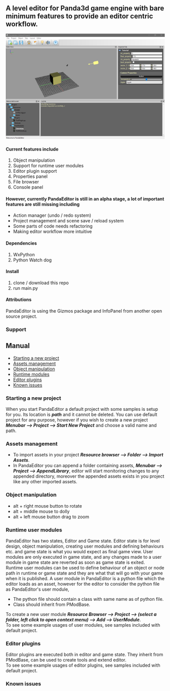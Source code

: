 ## A level editor for Panda3d game engine with bare minimum features to provide an editor centric workflow.

![Image](src/editorImages/01.png)

#### Current features include
1. Object manipulation
2. Support for runtime user modules 
3. Editor plugin support
4. Properties panel 
5. File browser
6. Console panel

#### However, currently PandaEditor is still in an alpha stage, a lot of important features are still missing including
* Action manager (undo / redo system)
* Project management and scene save / reload system
* Some parts of code needs refactoring
* Making editor workflow more intuitive

#### Dependencies
1. WxPython
2. Python Watch dog

#### Install
1. clone / download this repo
2. run main.py

#### Attributions
PandaEditor is using the Gizmos package and InfoPanel from another open source project.

### Support


## Manual
* [Starting a new project](https://github.com/rehmanx/PandaEditor/edit/main/README.md#starting-a-new-project "")
* [Assets management](https://github.com/rehmanx/PandaEditor/edit/main/README.md#assets-management)
* [Object manipulation](https://github.com/rehmanx/PandaEditor/edit/main/README.md#object-manipulation)
* [Runtime modules](https://github.com/rehmanx/PandaEditor/edit/main/README.md#runtime-user-modules)
* [Editor plugins](https://github.com/rehmanx/PandaEditor/edit/main/README.md#editor-plugins)
* [Known issues](https://github.com/rehmanx/PandaEditor/edit/main/README.md#known-issues)

### Starting a new project
When you start PandaEditor a default project with some samples is setup for you.
Its location is **_path_** and it cannot be deleted.
You can use default project for any purpose, however if you wish to create a new project 
**_Menubar --> Project --> Start New Project_**  and choose a valid name and path.

### Assets management
* To import assets in your project **_Resource browser --> Folder --> Import Assets_**.
* In PandaEditor you can append a folder containing assets, **_Menubar --> Project --> AppendLibrary_**, editor will start monitoring changes to any appended directory, moreover the appended assets exists in you project like any other imported assets.

### Object manipulation 
* alt + right mouse button to rotate
* alt + middle mouse to dolly
* alt + left mouse button drag to zoom

### Runtime user modules
PandaEditor has two states, Editor and Game state. Editor state is for level design, object manipulation, creating user modules and defining behaviours etc. and game state is what you would expect as final game view. User modules are only executed in game state, and any changes made to a user module in game state are reverted as soon as game state is exited.  
Runtime user modules can be used to define behaviour of an object or node path in runtime or game state and they are what that will go with your game when it is published. 
A user module in PandaEditor is a python file which the editor loads as an asset, however for the editor to consider the python file as PandaEditor's user module,
* The python file should contain a class with same name as of python file.
* Class should inherit from PModBase.

To create a new user module **_Resource Browser --> Project --> (select a folder, left click to open context menu) --> Add --> UserModule_**.  
To see some example usages of user modules, see samples included with default project.  

### Editor plugins
Editor plugins are executed both in editor and game state. They inherit from PModBase, can be used to create tools and extend editor.  
To see some example usages of editor plugins, see samples included with default project.  

### Known issues
